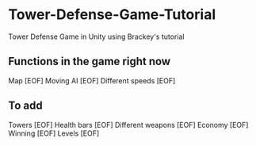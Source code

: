 # Tower-Defense-Game-Tutorial

Tower Defense Game in Unity using Brackey's tutorial

## Functions in the game right now

Map [EOF]
Moving AI [EOF]
Different speeds [EOF]

## To add

Towers [EOF]
Health bars [EOF]
Different weapons [EOF]
Economy [EOF]
Winning [EOF]
Levels
[EOF]
